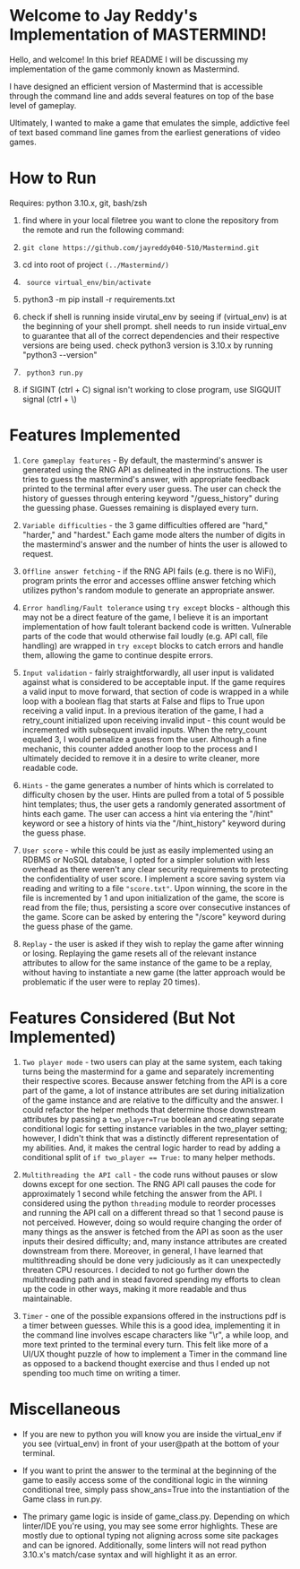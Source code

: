 # Welcome to Jay Reddy's Implementation of MASTERMIND!

Hello, and welcome! In this brief README I will be discussing my implementation of the game commonly known as Mastermind.

I have designed an efficient version of Mastermind that is accessible through the command line and adds several features on top of the base level of gameplay.

Ultimately, I wanted to make a game that emulates the simple, addictive feel of text based command line games from the earliest generations of video games. 


# How to Run

Requires: python 3.10.x, git, bash/zsh

1. find where in your local filetree you want to clone the repository from the remote and run the following command:

2.     git clone https://github.com/jayreddy040-510/Mastermind.git

3. cd into root of project ```(../Mastermind/)```

4.      source virtual_env/bin/activate

5.	python3 -m pip install -r requirements.txt

6. check if shell is running inside virutal_env by seeing if (virtual_env) is at the beginning of your shell prompt. shell needs to run inside virtual_env to guarantee that all of the correct dependencies and their respective versions are being used. check python3 version is 3.10.x by running "python3 --version"

7.      python3 run.py

8. if SIGINT (ctrl + C) signal isn't working to close program, use SIGQUIT signal (ctrl + \\)

# Features Implemented

1. ```Core gameplay features``` - By default, the mastermind's answer is generated using the RNG API as delineated in the instructions. The user tries to guess the mastermind's answer, with appropriate feedback printed to the terminal after every user guess. The user can check the history of guesses through entering keyword "/guess_history" during the guessing phase. Guesses remaining is displayed every turn.

2. ```Variable difficulties``` - the 3 game difficulties offered are "hard," "harder," and "hardest." Each game mode alters the number of digits in the mastermind's answer and the number of hints the user is allowed to request.

3. ```Offline answer fetching``` - if the RNG API fails (e.g. there is no WiFi), program prints the error and accesses offline answer fetching which utilizes python's random module to generate an appropriate answer.

4. ```Error handling/Fault tolerance``` using ```try except``` blocks - although this may not be a direct feature of the game, I believe it is an important implementation of how fault tolerant backend code is written. Vulnerable parts of the code that would otherwise fail loudly (e.g. API call, file handling) are wrapped in ```try except``` blocks to catch errors and handle them, allowing the game to continue despite errors.

5. ```Input validation``` - fairly straightforwardly, all user input is validated against what is considered to be acceptable input. If the game requires a valid input to move forward, that section of code is wrapped in a while loop with a boolean flag that starts at False and flips to True upon receiving a valid input. In a previous iteration of the game, I had a retry_count initialized upon receiving invalid input - this count would be incremented with subsequent invalid inputs. When the retry_count equaled 3, I would penalize a guess from the user. Although a fine mechanic, this counter added another loop to the process and I ultimately decided to remove it in a desire to write cleaner, more readable code.

6. ```Hints``` - the game generates a number of hints which is correlated to difficulty chosen by the user. Hints are pulled from a total of 5 possible hint templates; thus, the user gets a randomly generated assortment of hints each game. The user can access a hint via entering the "/hint" keyword or see a history of hints via the "/hint_history" keyword during the guess phase.

7. ```User score``` - while this could be just as easily implemented using an RDBMS or NoSQL database, I opted for a simpler solution with less overhead as there weren't any clear security requirements to protecting the confidentiality of user score. I implement a score saving system via reading and writing to a file ```"score.txt"```. Upon winning, the score in the file is incremented by 1 and upon initialization of the game, the score is read from the file; thus, persisting a score over consecutive instances of the game. Score can be asked by entering the "/score" keyword during the guess phase of the game.

8. ```Replay``` - the user is asked if they wish to replay the game after winning or losing. Replaying the game resets all of the relevant instance attributes to allow for the same instance of the game to be a replay, without having to instantiate a new game (the latter approach would be problematic if the user were to replay 20 times).

# Features Considered (But Not Implemented)

1. ```Two player mode``` - two users can play at the same system, each taking turns being the mastermind for a game and separately incrementing their respective scores. Because answer fetching from the API is a core part of the game, a lot of instance attributes are set during initialization of the game instance and are relative to the difficulty and the answer. I could refactor the helper methods that determine those downstream attributes by passing a ```two_player=True``` boolean and creating separate conditional logic for setting instance variables in the two_player setting; however, I didn't think that was a distinctly different representation of my abilities. And, it makes the central logic harder to read by adding a conditional split of ```if two_player == True:``` to many helper methods.

2. ```Multithreading the API call``` - the code runs without pauses or slow downs except for one section. The RNG API call pauses the code for approximately 1 second while fetching the answer from the API. I considered using the python ```threading``` module to reorder processes and running the API call on a different thread so that 1 second pause is not perceived. However, doing so would require changing the order of many things as the answer is fetched from the API as soon as the user inputs their desired difficulty; and, many instance attributes are created downstream from there. Moreover, in general, I have learned that multithreading should be done very judiciously as it can unexpectedly threaten CPU resources. I decided to not go further down the multithreading path and in stead favored spending my efforts to clean up the code in other ways, making it more readable and thus maintainable.

3. ```Timer``` - one of the possible expansions offered in the instructions pdf is a timer between guesses. While this is a good idea, implementing it in the command line involves escape characters like "\r", a while loop, and more text printed to the terminal every turn. This felt like more of a UI/UX thought puzzle of how to implement a Timer in the command line as opposed to a backend thought exercise and thus I ended up not spending too much time on writing a timer.

# Miscellaneous

* If you are new to python you will know you are inside the virtual_env if you see (virtual_env) in front of your user@path at the bottom of your terminal.

* If you want to print the answer to the terminal at the beginning of the game to easily access some of the conditional logic in the winning conditional tree, simply pass show_ans=True into the instantiation of the Game class in run.py.

* The primary game logic is inside of game_class.py. Depending on which linter/IDE you're using, you may see some error highlights. These are mostly due to optional typing not aligning across some site packages and can be ignored. Additionally, some linters will not read python 3.10.x's match/case syntax and will highlight it as an error. 
